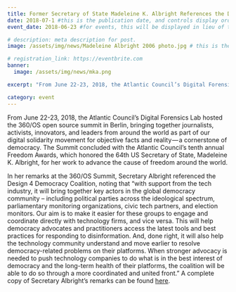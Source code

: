 ```yaml
---
title: Former Secretary of State Madeleine K. Albright References the D4D Coalition in Berlin
date: 2018-07-1 #this is the publication date, and controls display order.
event_date: 2018-06-23 #for events, this will be displayed in lieu of the post date.

# description: meta description for post.
image: /assets/img/news/Madeleine Albright 2006 photo.jpg # this is the "thumbnail" image used for teaser and social media contexts throughout the site.

# registration_link: https://eventbrite.com
banner:
  image: /assets/img/news/mka.png

excerpt: "From June 22-23, 2018, the Atlantic Council’s Digital Forensics Lab hosted the 360/OS open source summit in Berlin, bringing together journalists, activists, innovators, and leaders from around the world as part of our digital solidarity movement for objective facts and reality — a cornerstone of democracy."

category: event
---
```

From June 22-23, 2018, the Atlantic Council’s Digital Forensics Lab hosted the 360/OS open source summit in Berlin, bringing together journalists, activists, innovators, and leaders from around the world as part of our digital solidarity movement for objective facts and reality — a cornerstone of democracy. The Summit concluded with the Atlantic Council’s tenth annual Freedom Awards, which honored the 64th US Secretary of State, Madeleine K. Albright, for her work to advance the cause of freedom around the world. 

In her remarks at the 360/OS Summit, Secretary Albright referenced the Design 4 Democracy Coalition, noting that “with support from the tech industry, it will bring together key actors in the global democracy community – including political parties across the ideological spectrum, parliamentary monitoring organizations, civic tech partners, and election monitors.  Our aim is to make it easier for these groups to engage and coordinate directly with technology firms, and vice versa.  This will help democracy advocates and practitioners access the latest tools and best practices for responding to disinformation.  And, done right, it will also help the technology community understand and move earlier to resolve democracy-related problems on their platforms.  When stronger advocacy is needed to push technology companies to do what is in the best interest of democracy and the long-term health of their platforms, the coalition will be able to do so through a more coordinated and united front.”  A complete copy of Secretary Albright’s remarks can be found [here][here]. 

[here]: http://www.atlanticcouncil.org/news/transcripts/secretary-albright-at-360-os-summit-democracy-s-enemies-have-become-adept-at-polluting-social-media-platforms-with-rumors-disinformation-and-anti-democratic-propaganda
